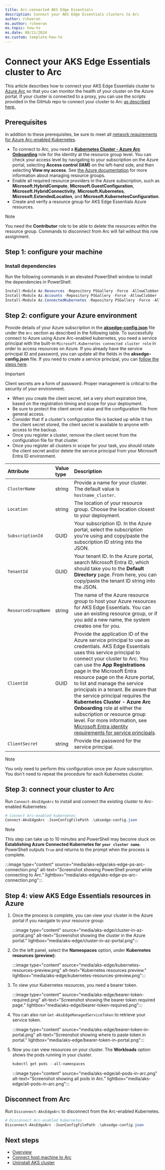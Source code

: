 ```yaml
---
title: Arc-connected AKS Edge Essentials
description: Connect your AKS Edge Essentials clusters to Arc
author: rcheeran
ms.author: rcheeran
ms.topic: how-to
ms.date: 08/21/2024
ms.custom: template-how-to
---
```


# Connect your AKS Edge Essentials cluster to Arc

This article describes how to connect your AKS Edge Essentials cluster to [Azure Arc](/azure/azure-arc/kubernetes/overview) so that you can monitor the health of your cluster on the Azure portal. If your cluster is connected to a proxy, you can use the scripts provided in the GitHub repo to connect your cluster to Arc [as described here.](./aks-edge-howto-more-configs.md)

## Prerequisites

In addition to these prerequisites, be sure to meet all [network requirements for Azure Arc-enabled Kubernetes](/azure/azure-arc/kubernetes/network-requirements).

- To connect to Arc, you need a [**Kubernetes Cluster - Azure Arc Onboarding**](/azure/role-based-access-control/built-in-roles/containers#kubernetes-cluster---azure-arc-onboarding) role for the identity at the resource group level. You can check your access level by navigating to your subscription on the Azure portal, selecting **Access control (IAM)** on the left-hand side, and then selecting **View my access**. See [the Azure documentation](/azure/azure-resource-manager/management/manage-resource-groups-portal) for more information about managing resource groups.
- Enable all required resource providers in the Azure subscription, such as **Microsoft.HybridCompute**, **Microsoft.GuestConfiguration**, **Microsoft.HybridConnectivity**, **Microsoft.Kubernetes**, **Microsoft.ExtendedLocation**, and **Microsoft.KubernetesConfiguration**.
- Create and verify a resource group for AKS Edge Essentials Azure resources.

> [!NOTE]
> You need the **Contributor** role to be able to delete the resources within the resource group. Commands to disconnect from Arc will fail without this role assignment.

## Step 1: configure your machine

### Install dependencies

Run the following commands in an elevated PowerShell window to install the dependencies in PowerShell:

```PowerShell
Install-Module Az.Resources -Repository PSGallery -Force -AllowClobber -ErrorAction Stop  
Install-Module Az.Accounts -Repository PSGallery -Force -AllowClobber -ErrorAction Stop 
Install-Module Az.ConnectedKubernetes -Repository PSGallery -Force -AllowClobber -ErrorAction Stop  
```

## Step 2: configure your Azure environment

Provide details of your Azure subscription in the [**aksedge-config.json**](https://github.com/Azure/AKS-Edge/blob/main/tools/aksedge-config.json) file under the `Arc` section as described in the following table. To successfully connect to Azure using Azure Arc-enabled kubernetes, you need a service principal with the built-in `Microsoft.Kubernetes connected cluster role` in order to access resources on Azure. If you already have the service principal ID and password, you can update all the fields in the **aksedge-config.json** file. If you need to create a service principal, you can [follow the steps here](/azure/aks/hybrid/system-requirements?tabs=allow-table#optional-create-a-new-service-principal).

> [!IMPORTANT]
> Client secrets are a form of password. Proper management is critical to the security of your environment.
> * When you create the client secret, set a very short expiration time, based on the registration timing and scope for your deployment.
> * Be sure to protect the client secret value and the configuration file from general access.
> * Consider that if a cluster's configuration file is backed up while it has the client secret stored, the client secret is available to anyone with access to the backup.
> * Once you register a cluster, remove the client secret from the configuration file for that cluster.
> * Once you register all clusters in scope for your task, you should rotate the client secret and/or delete the service principal from your Microsoft Entra ID environment.

| Attribute | Value type      |  Description |
| :------------ |:-----------|:--------|
|`ClusterName` | string | Provide a name for your cluster. The default value is `hostname_cluster`. |
|`Location` | string | The location of your resource group. Choose the location closest to your deployment. |
|`SubscriptionId` | GUID | Your subscription ID. In the Azure portal, select the subscription you're using and copy/paste the subscription ID string into the JSON. |
|`TenantId` | GUID | Your tenant ID. In the Azure portal, search Microsoft Entra ID, which should take you to the **Default Directory** page. From here, you can copy/paste the tenant ID string into the JSON. |
|`ResourceGroupName` | string | The name of the Azure resource group to host your Azure resources for AKS Edge Essentials. You can use an existing resource group, or if you add a new name, the system creates one for you. |
|`ClientId` | GUID | Provide the application ID of the Azure service principal to use as credentials. AKS Edge Essentials uses this service principal to connect your cluster to Arc. You can use the **App Registrations** page in the Microsoft Entra resource page on the Azure portal, to list and manage the service principals in a tenant. Be aware that the service principal requires the **Kubernetes Cluster - Azure Arc Onboarding** role at either the subscription or resource group level. For more information, see [Microsoft Entra identity requirements for service principals](/azure/azure-arc/kubernetes/system-requirements#microsoft-entra-identity-requirements). |
|`ClientSecret` | string | Provide the password for the service principal. |

> [!NOTE]
> You only need to perform this configuration once per Azure subscription. You don't need to repeat the procedure for each Kubernetes cluster.

## Step 3: connect your cluster to Arc

Run `Connect-AksEdgeArc` to install and connect the existing cluster to Arc-enabled Kubernetes:

```powershell
# Connect Arc-enabled kubernetes
Connect-AksEdgeArc -JsonConfigFilePath .\aksedge-config.json
```

> [!NOTE]
> This step can take up to 10 minutes and PowerShell may become stuck on **Establishing Azure Connected Kubernetes for `your cluster name`**. PowerShell outputs `True` and returns to the prompt when the process is complete.

:::image type="content" source="media/aks-edge/aks-edge-ps-arc-connection.png" alt-text="Screenshot showing PowerShell prompt while connecting to Arc." lightbox="media/aks-edge/aks-edge-ps-arc-connection.png":::

## Step 4: view AKS Edge Essentials resources in Azure

1. Once the process is complete, you can view your cluster in the Azure portal if you navigate to your resource group:

   :::image type="content" source="media/aks-edge/cluster-in-az-portal.png" alt-text="Screenshot showing the cluster in the Azure portal." lightbox="media/aks-edge/cluster-in-az-portal.png":::

2. On the left panel, select the **Namespaces** option, under **Kubernetes resources (preview)**:

   :::image type="content" source="media/aks-edge/kubernetes-resources-preview.png" alt-text="Kubernetes resources preview." lightbox="media/aks-edge/kubernetes-resources-preview.png":::

3. To view your Kubernetes resources, you need a bearer token.

   :::image type="content" source="media/aks-edge/bearer-token-required.png" alt-text="Screenshot showing the bearer token required page." lightbox="media/aks-edge/bearer-token-required.png":::

4. You can also run `Get-AksEdgeManagedServiceToken` to retrieve your service token.

   :::image type="content" source="media/aks-edge/bearer-token-in-portal.png" alt-text="Screenshot showing where to paste token in portal." lightbox="media/aks-edge/bearer-token-in-portal.png":::

5. Now you can view resources on your cluster. The **Workloads** option shows the pods running in your cluster.

   ```powershell
   kubectl get pods --all-namespaces
   ```

   :::image type="content" source="media/aks-edge/all-pods-in-arc.png" alt-text="Screenshot showing all pods in Arc." lightbox="media/aks-edge/all-pods-in-arc.png":::

## Disconnect from Arc

Run `Disconnect-AksEdgeArc` to disconnect from the Arc-enabled Kubernetes.

```powershell
# Disconnect Arc-enabled kubernetes
Disconnect-AksEdgeArc -JsonConfigFilePath .\aksedge-config.json
```

## Next steps

- [Overview](aks-edge-overview.md)
- [Connect host machine to Arc](aks-edge-howto-more-configs.md)
- [Uninstall AKS cluster](aks-edge-howto-uninstall.md)
